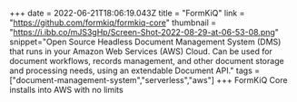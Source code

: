 +++
date = 2022-06-21T18:06:19.043Z
title = "FormKiQ"
link = "https://github.com/formkiq/formkiq-core"
thumbnail = "https://i.ibb.co/mJS3gHp/Screen-Shot-2022-08-29-at-06-53-08.png"
snippet="Open Source Headless Document Management System (DMS) that runs in your Amazon Web Services (AWS) Cloud. Can be used for document workflows, records management, and other document storage and processing needs, using an extendable Document API."
tags = ["document-management-system","serverless","aws"]
+++
FormKiQ Core installs into AWS with no limits
